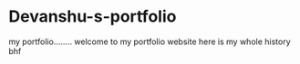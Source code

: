 # Devanshu-s-portfolio
my portfolio........
welcome to my portfolio website here is my whole history 
bhf